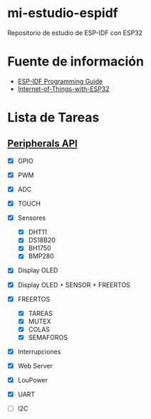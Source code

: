 # mi-estudio-espidf
Repositorio de estudio de ESP-IDF con ESP32 

# Fuente de información
- [ESP-IDF Programming Guide](https://docs.espressif.com/projects/esp-idf/en/latest/esp32/)
- [Internet-of-Things-with-ESP32](https://github.com/PacktPublishing/Internet-of-Things-with33-ESP32)

# Lista de Tareas 

## [Peripherals API](https://docs.espressif.com/projects/esp-idf/en/latest/esp32/api-reference/peripherals/index.html)
- [x] GPIO
- [x] PWM
- [x] ADC
- [x] TOUCH
- [x] Sensores 
    - [x] DHT11
    - [x] DS18B20
    - [x] BH1750
    - [x] BMP280
- [x] Display OLED
- [x] Display OLED + SENSOR + FREERTOS
- [x] FREERTOS 
    - [x] TAREAS
    - [x] MUTEX 
    - [x] COLAS     
    - [x] SEMAFOROS
- [x] Interrupciones
- [x] Web Server
- [x] LouPower 
- [x] UART 
- [ ] I2C


    
